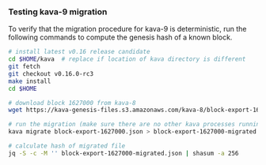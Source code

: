 ### Testing kava-9 migration
To verify that the migration procedure for kava-9 is deterministic, run the following commands to compute the genesis hash of a known block.

```sh
# install latest v0.16 release candidate
cd $HOME/kava  # replace if location of kava directory is different
git fetch
git checkout v0.16.0-rc3
make install
cd $HOME

# download block 1627000 from kava-8
wget https://kava-genesis-files.s3.amazonaws.com/kava-8/block-export-1627000.json

# run the migration (make sure there are no other kava processes running)
kava migrate block-export-1627000.json > block-export-1627000-migrated.json

# calculate hash of migrated file
jq -S -c -M '' block-export-1627000-migrated.json | shasum -a 256
```

